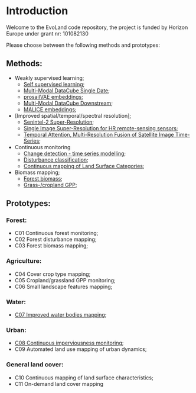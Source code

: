 # Introduction
Welcome to the EvoLand code repository, the project is funded by Horizon Europe under grant nr: 101082130

Please choose between the following methods and prototypes:

## Methods:
* Weakly supervised learning;
	* [Self supervised learning](https://github.com/Evoland-Land-Monitoring-Evolution/evoland-software);
	* [Multi-Modal DataCube Single Date](https://github.com/Evoland-Land-Monitoring-Evolution/MMDC-SingleDate);
  	* [prosailVAE embeddings](https://github.com/Evoland-Land-Monitoring-Evolution/openeo_pvae);
  	* [Multi-Modal DataCube Downstream](https://github.com/Evoland-Land-Monitoring-Evolution/mmdc_downstream);
  	* [MALICE embeddings](https://github.com/Evoland-Land-Monitoring-Evolution/openeo_malice);
* [Improved spatial/temporal/spectral resolution];
	* [Senintel-2 Super-Resolution](https://github.com/Evoland-Land-Monitoring-Evolution/sentinel2_superresolution);
 	* [Single Image Super-Resolution for HR remote-sensing sensors](https://github.com/Evoland-Land-Monitoring-Evolution/sisr4rs);
	* [Temporal Attention, Multi-Resolution Fusion of Satellite Image Time-Series](https://github.com/Evoland-Land-Monitoring-Evolution/tamrfsits);
* Continuous monitoring
	* [Change detection - time series modelling](https://github.com/Evoland-Land-Monitoring-Evolution/ts-modeling-benchmarking.git);
	* [Disturbance classification](https://github.com/Evoland-Land-Monitoring-Evolution/disturbance_classification);
	* [Continuous mapping of Land Surface Categories](https://github.com/Evoland-Land-Monitoring-Evolution/evoland-lsc);
* Biomass mapping;
	* [Forest biomass](https://github.com/Evoland-Land-Monitoring-Evolution/ForestBiomass);
	* [Grass-/cropland GPP](https://github.com/Evoland-Land-Monitoring-Evolution/evoland-cropcarbon);

## Prototypes:
### Forest:
* C01 Continuous forest monitoring;
* C02 Forest disturbance mapping;
* C03 Forest biomass mapping;
### Agriculture:
* C04 Cover crop type mapping;
* C05 Cropland/grassland GPP monitoring;
* C06 Small landscape features mapping;
### Water:
* [C07 Improved water bodies mapping](https://github.com/Evoland-Land-Monitoring-Evolution/C7_ImproveWaterBodiesMapping.git);
### Urban:
* [C08 Continuous imperviousness monitoring](https://github.com/Evoland-Land-Monitoring-Evolution/C8_ContinuousImperviousness.git);
* C09 Automated land use mapping of urban dynamics;
### General land cover:
* C10 Continuous mapping of land surface characteristics;
* C11 On-demand land cover mapping
